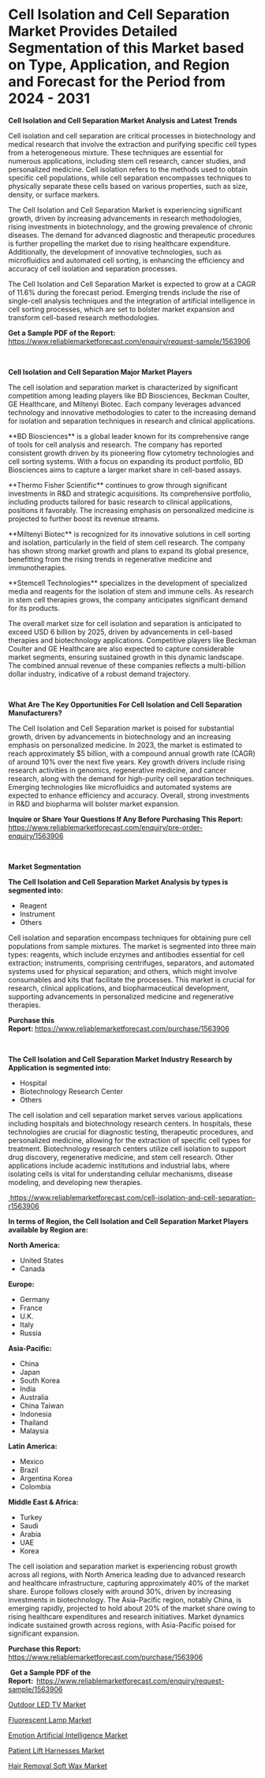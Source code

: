<p><h1>Cell Isolation and Cell Separation Market Provides Detailed Segmentation of this Market based on Type, Application, and Region and Forecast for the Period from 2024 - 2031</h1></p><p><strong>Cell Isolation and Cell Separation Market Analysis and Latest Trends</strong></p>
<p><p>Cell isolation and cell separation are critical processes in biotechnology and medical research that involve the extraction and purifying specific cell types from a heterogeneous mixture. These techniques are essential for numerous applications, including stem cell research, cancer studies, and personalized medicine. Cell isolation refers to the methods used to obtain specific cell populations, while cell separation encompasses techniques to physically separate these cells based on various properties, such as size, density, or surface markers.</p><p>The Cell Isolation and Cell Separation Market is experiencing significant growth, driven by increasing advancements in research methodologies, rising investments in biotechnology, and the growing prevalence of chronic diseases. The demand for advanced diagnostic and therapeutic procedures is further propelling the market due to rising healthcare expenditure. Additionally, the development of innovative technologies, such as microfluidics and automated cell sorting, is enhancing the efficiency and accuracy of cell isolation and separation processes.</p><p>The Cell Isolation and Cell Separation Market is expected to grow at a CAGR of 11.6% during the forecast period. Emerging trends include the rise of single-cell analysis techniques and the integration of artificial intelligence in cell sorting processes, which are set to bolster market expansion and transform cell-based research methodologies.</p></p>
<p><strong>Get a Sample PDF of the Report:&nbsp;</strong> <a href="https://www.reliablemarketforecast.com/enquiry/request-sample/1563906">https://www.reliablemarketforecast.com/enquiry/request-sample/1563906</a></p>
<p>&nbsp;</p>
<p><strong>Cell Isolation and Cell Separation Major Market Players</strong></p>
<p><p>The cell isolation and separation market is characterized by significant competition among leading players like BD Biosciences, Beckman Coulter, GE Healthcare, and Miltenyi Biotec. Each company leverages advanced technology and innovative methodologies to cater to the increasing demand for isolation and separation techniques in research and clinical applications.</p><p>**BD Biosciences** is a global leader known for its comprehensive range of tools for cell analysis and research. The company has reported consistent growth driven by its pioneering flow cytometry technologies and cell sorting systems. With a focus on expanding its product portfolio, BD Biosciences aims to capture a larger market share in cell-based assays.</p><p>**Thermo Fisher Scientific** continues to grow through significant investments in R&D and strategic acquisitions. Its comprehensive portfolio, including products tailored for basic research to clinical applications, positions it favorably. The increasing emphasis on personalized medicine is projected to further boost its revenue streams.</p><p>**Miltenyi Biotec** is recognized for its innovative solutions in cell sorting and isolation, particularly in the field of stem cell research. The company has shown strong market growth and plans to expand its global presence, benefitting from the rising trends in regenerative medicine and immunotherapies.</p><p>**Stemcell Technologies** specializes in the development of specialized media and reagents for the isolation of stem and immune cells. As research in stem cell therapies grows, the company anticipates significant demand for its products.</p><p>The overall market size for cell isolation and separation is anticipated to exceed USD 6 billion by 2025, driven by advancements in cell-based therapies and biotechnology applications. Competitive players like Beckman Coulter and GE Healthcare are also expected to capture considerable market segments, ensuring sustained growth in this dynamic landscape. The combined annual revenue of these companies reflects a multi-billion dollar industry, indicative of a robust demand trajectory.</p></p>
<p>&nbsp;</p>
<p><strong>What Are The Key Opportunities For Cell Isolation and Cell Separation Manufacturers?</strong></p>
<p><p>The Cell Isolation and Cell Separation market is poised for substantial growth, driven by advancements in biotechnology and an increasing emphasis on personalized medicine. In 2023, the market is estimated to reach approximately $5 billion, with a compound annual growth rate (CAGR) of around 10% over the next five years. Key growth drivers include rising research activities in genomics, regenerative medicine, and cancer research, along with the demand for high-purity cell separation techniques. Emerging technologies like microfluidics and automated systems are expected to enhance efficiency and accuracy. Overall, strong investments in R&D and biopharma will bolster market expansion.</p></p>
<p><strong>Inquire or Share Your Questions If Any Before Purchasing This Report:</strong> <a href="https://www.reliablemarketforecast.com/enquiry/pre-order-enquiry/1563906">https://www.reliablemarketforecast.com/enquiry/pre-order-enquiry/1563906</a></p>
<p>&nbsp;</p>
<p><strong>Market Segmentation</strong></p>
<p><strong>The Cell Isolation and Cell Separation Market Analysis by types is segmented into:</strong></p>
<p><ul><li>Reagent</li><li>Instrument</li><li>Others</li></ul></p>
<p><p>Cell isolation and separation encompass techniques for obtaining pure cell populations from sample mixtures. The market is segmented into three main types: reagents, which include enzymes and antibodies essential for cell extraction; instruments, comprising centrifuges, separators, and automated systems used for physical separation; and others, which might involve consumables and kits that facilitate the processes. This market is crucial for research, clinical applications, and biopharmaceutical development, supporting advancements in personalized medicine and regenerative therapies.</p></p>
<p><strong>Purchase this Report:&nbsp;</strong><a href="https://www.reliablemarketforecast.com/purchase/1563906">https://www.reliablemarketforecast.com/purchase/1563906</a></p>
<p>&nbsp;</p>
<p><strong>The Cell Isolation and Cell Separation Market Industry Research by Application is segmented into:</strong></p>
<p><ul><li>Hospital</li><li>Biotechnology Research Center</li><li>Others</li></ul></p>
<p><p>The cell isolation and cell separation market serves various applications including hospitals and biotechnology research centers. In hospitals, these technologies are crucial for diagnostic testing, therapeutic procedures, and personalized medicine, allowing for the extraction of specific cell types for treatment. Biotechnology research centers utilize cell isolation to support drug discovery, regenerative medicine, and stem cell research. Other applications include academic institutions and industrial labs, where isolating cells is vital for understanding cellular mechanisms, disease modeling, and developing new therapies.</p></p>
<p><a href="https://www.reliablemarketforecast.com/cell-isolation-and-cell-separation-r1563906">&nbsp;https://www.reliablemarketforecast.com/cell-isolation-and-cell-separation-r1563906</a></p>
<p><strong>In terms of Region, the Cell Isolation and Cell Separation Market Players available by Region are:</strong></p>
<p>
    <p> <strong> North America: </strong>
        <ul>
            <li>United States</li>
            <li>Canada</li>
        </ul>
        </p> 
    <p> <strong> Europe: </strong>
        <ul>
            <li>Germany</li>
            <li>France</li>
            <li>U.K.</li>
            <li>Italy</li>
            <li>Russia</li>
        </ul>
        </p> 
    <p> <strong> Asia-Pacific: </strong>
        <ul>
            <li>China</li>
            <li>Japan</li>
            <li>South Korea</li>
            <li>India</li>
            <li>Australia</li>
            <li>China Taiwan</li>
            <li>Indonesia</li>
            <li>Thailand</li>
            <li>Malaysia</li>
        </ul>
        </p> 
    <p> <strong> Latin America: </strong>
        <ul>
            <li>Mexico</li>
            <li>Brazil</li>
            <li>Argentina Korea</li>
            <li>Colombia</li>
        </ul>
        </p> 
    <p> <strong> Middle East & Africa: </strong>
        <ul>
            <li>Turkey</li>
            <li>Saudi</li>
            <li>Arabia</li>
            <li>UAE</li>
            <li>Korea</li>
        </ul>
    </p>
    </p>
<p><p>The cell isolation and separation market is experiencing robust growth across all regions, with North America leading due to advanced research and healthcare infrastructure, capturing approximately 40% of the market share. Europe follows closely with around 30%, driven by increasing investments in biotechnology. The Asia-Pacific region, notably China, is emerging rapidly, projected to hold about 20% of the market share owing to rising healthcare expenditures and research initiatives. Market dynamics indicate sustained growth across regions, with Asia-Pacific poised for significant expansion.</p></p>
<p><strong>Purchase this Report: </strong><a href="https://www.reliablemarketforecast.com/purchase/1563906">https://www.reliablemarketforecast.com/purchase/1563906</a></p>
<p>&nbsp;<strong>Get a Sample PDF of the Report:&nbsp;&nbsp;</strong><a href="https://www.reliablemarketforecast.com/enquiry/request-sample/1563906">https://www.reliablemarketforecast.com/enquiry/request-sample/1563906</a></p>
<p><strong></strong></p>
<p><p><a href="https://issuu.com/reportprime-2/docs/outdoor-led-tv-market-size-2030.ppt_f9de698656652f">Outdoor LED TV Market</a></p><p><a href="https://www.linkedin.com/pulse/fluorescent-lamp-market-revolution-2024-2031-trends-shaping-paqgf?trackingId=CkGUI6zMTiqKFL1c%2F3EYug%3D%3D">Fluorescent Lamp Market</a></p><p><a href="https://www.linkedin.com/pulse/emotion-artificial-intelligence-market-industry-landscape-oopyf">Emotion Artificial Intelligence Market</a></p><p><a href="https://medium.com/@waylose1223_16628/global-patient-lift-harnesses-market-by-product-type-by-application-by-region-and-companies-29da968716cf?postPublishedType=repub">Patient Lift Harnesses Market</a></p><p><a href="https://issuu.com/reportprime-2/docs/hair-removal-soft-wax-market-size-2_1e6d317256e5b8">Hair Removal Soft Wax Market</a></p></p>